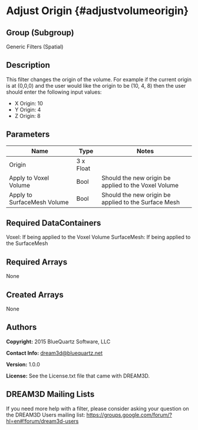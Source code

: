 Adjust Origin  {#adjustvolumeorigin}
==============================

## Group (Subgroup) ##
Generic Filters (Spatial)

## Description ##
This filter changes the origin of the volume. For example if the current origin is
at (0,0,0) and the user would like the origin to be (10, 4, 8) then the user should enter the following input values:

+ X Origin: 10
+ Y Origin: 4
+ Z Origin: 8

## Parameters ##

| Name    | Type      |  Notes |
|---------|-----------|--------|
|  Origin | 3 x Float |        |
| Apply to Voxel Volume | Bool | Should the new origin be applied to the Voxel Volume |
| Apply to SurfaceMesh Volume | Bool | Should the new origin be applied to the Surface Mesh |

## Required DataContainers ##
Voxel: If being applied to the Voxel Volume
SurfaceMesh: If being applied to the SurfaceMesh

## Required Arrays ##
None

## Created Arrays ##
None



## Authors ##

**Copyright:** 2015 BlueQuartz Software, LLC

**Contact Info:** dream3d@bluequartz.net

**Version:** 1.0.0

**License:**  See the License.txt file that came with DREAM3D.



## DREAM3D Mailing Lists ##

If you need more help with a filter, please consider asking your question on the DREAM3D Users mailing list:
https://groups.google.com/forum/?hl=en#!forum/dream3d-users


